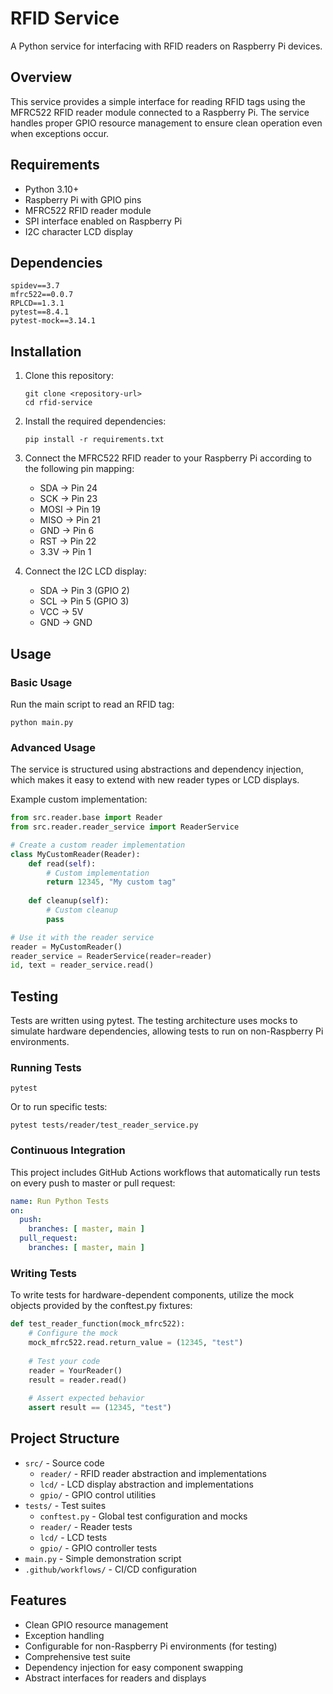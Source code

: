 # RFID Service

A Python service for interfacing with RFID readers on Raspberry Pi devices.

## Overview

This service provides a simple interface for reading RFID tags using the MFRC522 RFID reader module connected to a Raspberry Pi. The service handles proper GPIO resource management to ensure clean operation even when exceptions occur.

## Requirements

- Python 3.10+
- Raspberry Pi with GPIO pins
- MFRC522 RFID reader module
- SPI interface enabled on Raspberry Pi
- I2C character LCD display

## Dependencies

```
spidev==3.7
mfrc522==0.0.7
RPLCD==1.3.1
pytest==8.4.1
pytest-mock==3.14.1
```

## Installation

1. Clone this repository:
   ```
   git clone <repository-url>
   cd rfid-service
   ```

2. Install the required dependencies:
   ```
   pip install -r requirements.txt
   ```

3. Connect the MFRC522 RFID reader to your Raspberry Pi according to the following pin mapping:
   - SDA -> Pin 24
   - SCK -> Pin 23
   - MOSI -> Pin 19
   - MISO -> Pin 21
   - GND -> Pin 6
   - RST -> Pin 22
   - 3.3V -> Pin 1

4. Connect the I2C LCD display:
   - SDA -> Pin 3 (GPIO 2)
   - SCL -> Pin 5 (GPIO 3)
   - VCC -> 5V
   - GND -> GND

## Usage

### Basic Usage

Run the main script to read an RFID tag:

```
python main.py
```

### Advanced Usage

The service is structured using abstractions and dependency injection, which makes it easy to extend with new reader types or LCD displays.

Example custom implementation:

```python
from src.reader.base import Reader
from src.reader.reader_service import ReaderService

# Create a custom reader implementation
class MyCustomReader(Reader):
    def read(self):
        # Custom implementation
        return 12345, "My custom tag"
        
    def cleanup(self):
        # Custom cleanup
        pass

# Use it with the reader service
reader = MyCustomReader()
reader_service = ReaderService(reader=reader)
id, text = reader_service.read()
```

## Testing

Tests are written using pytest. The testing architecture uses mocks to simulate hardware dependencies, allowing tests to run on non-Raspberry Pi environments.

### Running Tests

```
pytest
```

Or to run specific tests:

```
pytest tests/reader/test_reader_service.py
```

### Continuous Integration

This project includes GitHub Actions workflows that automatically run tests on every push to master or pull request:

```yaml
name: Run Python Tests
on:
  push:
    branches: [ master, main ]
  pull_request:
    branches: [ master, main ]
```

### Writing Tests

To write tests for hardware-dependent components, utilize the mock objects provided by the conftest.py fixtures:

```python
def test_reader_function(mock_mfrc522):
    # Configure the mock
    mock_mfrc522.read.return_value = (12345, "test")
    
    # Test your code
    reader = YourReader()
    result = reader.read()
    
    # Assert expected behavior
    assert result == (12345, "test")
```

## Project Structure

- `src/` - Source code
  - `reader/` - RFID reader abstraction and implementations
  - `lcd/` - LCD display abstraction and implementations
  - `gpio/` - GPIO control utilities
- `tests/` - Test suites
  - `conftest.py` - Global test configuration and mocks
  - `reader/` - Reader tests
  - `lcd/` - LCD tests
  - `gpio/` - GPIO controller tests
- `main.py` - Simple demonstration script
- `.github/workflows/` - CI/CD configuration

## Features

- Clean GPIO resource management
- Exception handling
- Configurable for non-Raspberry Pi environments (for testing)
- Comprehensive test suite
- Dependency injection for easy component swapping
- Abstract interfaces for readers and displays